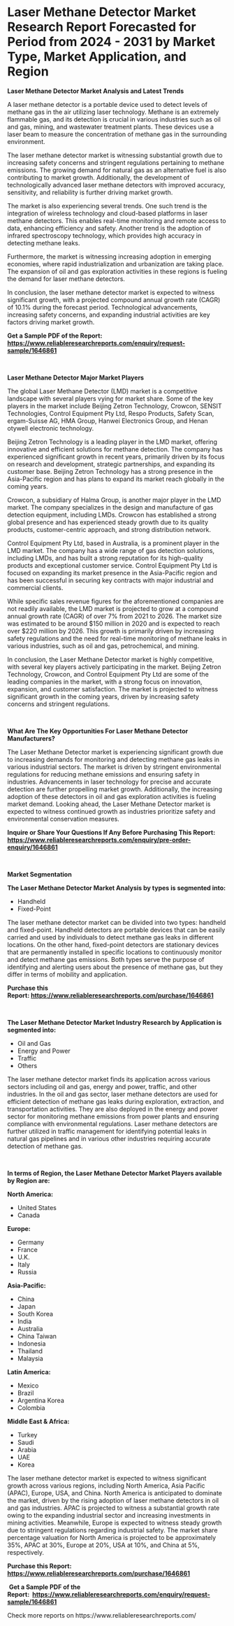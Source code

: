 <p><h1>Laser Methane Detector Market Research Report Forecasted for Period from 2024 -  2031 by Market Type, Market Application, and Region</h1></p><p><strong>Laser Methane Detector Market Analysis and Latest Trends</strong></p>
<p><p>A laser methane detector is a portable device used to detect levels of methane gas in the air utilizing laser technology. Methane is an extremely flammable gas, and its detection is crucial in various industries such as oil and gas, mining, and wastewater treatment plants. These devices use a laser beam to measure the concentration of methane gas in the surrounding environment.</p><p>The laser methane detector market is witnessing substantial growth due to increasing safety concerns and stringent regulations pertaining to methane emissions. The growing demand for natural gas as an alternative fuel is also contributing to market growth. Additionally, the development of technologically advanced laser methane detectors with improved accuracy, sensitivity, and reliability is further driving market growth.</p><p>The market is also experiencing several trends. One such trend is the integration of wireless technology and cloud-based platforms in laser methane detectors. This enables real-time monitoring and remote access to data, enhancing efficiency and safety. Another trend is the adoption of infrared spectroscopy technology, which provides high accuracy in detecting methane leaks.</p><p>Furthermore, the market is witnessing increasing adoption in emerging economies, where rapid industrialization and urbanization are taking place. The expansion of oil and gas exploration activities in these regions is fueling the demand for laser methane detectors.</p><p>In conclusion, the laser methane detector market is expected to witness significant growth, with a projected compound annual growth rate (CAGR) of 10.1% during the forecast period. Technological advancements, increasing safety concerns, and expanding industrial activities are key factors driving market growth.</p></p>
<p><strong>Get a Sample PDF of the Report:&nbsp; <a href="https://www.reliableresearchreports.com/enquiry/request-sample/1646861">https://www.reliableresearchreports.com/enquiry/request-sample/1646861</a></strong></p>
<p>&nbsp;</p>
<p><strong>Laser Methane Detector Major Market Players</strong></p>
<p><p>The global Laser Methane Detector (LMD) market is a competitive landscape with several players vying for market share. Some of the key players in the market include Beijing Zetron Technology, Crowcon, SENSIT Technologies, Control Equipment Pty Ltd, Respo Products, Safety Scan, ergam-Suisse AG, HMA Group, Hanwei Electronics Group, and Henan otywell electronic technology.</p><p>Beijing Zetron Technology is a leading player in the LMD market, offering innovative and efficient solutions for methane detection. The company has experienced significant growth in recent years, primarily driven by its focus on research and development, strategic partnerships, and expanding its customer base. Beijing Zetron Technology has a strong presence in the Asia-Pacific region and has plans to expand its market reach globally in the coming years.</p><p>Crowcon, a subsidiary of Halma Group, is another major player in the LMD market. The company specializes in the design and manufacture of gas detection equipment, including LMDs. Crowcon has established a strong global presence and has experienced steady growth due to its quality products, customer-centric approach, and strong distribution network.</p><p>Control Equipment Pty Ltd, based in Australia, is a prominent player in the LMD market. The company has a wide range of gas detection solutions, including LMDs, and has built a strong reputation for its high-quality products and exceptional customer service. Control Equipment Pty Ltd is focused on expanding its market presence in the Asia-Pacific region and has been successful in securing key contracts with major industrial and commercial clients.</p><p>While specific sales revenue figures for the aforementioned companies are not readily available, the LMD market is projected to grow at a compound annual growth rate (CAGR) of over 7% from 2021 to 2026. The market size was estimated to be around $150 million in 2020 and is expected to reach over $220 million by 2026. This growth is primarily driven by increasing safety regulations and the need for real-time monitoring of methane leaks in various industries, such as oil and gas, petrochemical, and mining.</p><p>In conclusion, the Laser Methane Detector market is highly competitive, with several key players actively participating in the market. Beijing Zetron Technology, Crowcon, and Control Equipment Pty Ltd are some of the leading companies in the market, with a strong focus on innovation, expansion, and customer satisfaction. The market is projected to witness significant growth in the coming years, driven by increasing safety concerns and stringent regulations.</p></p>
<p>&nbsp;</p>
<p><strong>What Are The Key Opportunities For Laser Methane Detector Manufacturers?</strong></p>
<p><p>The Laser Methane Detector market is experiencing significant growth due to increasing demands for monitoring and detecting methane gas leaks in various industrial sectors. The market is driven by stringent environmental regulations for reducing methane emissions and ensuring safety in industries. Advancements in laser technology for precise and accurate detection are further propelling market growth. Additionally, the increasing adoption of these detectors in oil and gas exploration activities is fueling market demand. Looking ahead, the Laser Methane Detector market is expected to witness continued growth as industries prioritize safety and environmental conservation measures.</p></p>
<p><strong>Inquire or Share Your Questions If Any Before Purchasing This Report: <a href="https://www.reliableresearchreports.com/enquiry/pre-order-enquiry/1646861">https://www.reliableresearchreports.com/enquiry/pre-order-enquiry/1646861</a></strong></p>
<p>&nbsp;</p>
<p><strong>Market Segmentation</strong></p>
<p><strong>The Laser Methane Detector Market Analysis by types is segmented into:</strong></p>
<p><ul><li>Handheld</li><li>Fixed-Point</li></ul></p>
<p><p>The laser methane detector market can be divided into two types: handheld and fixed-point. Handheld detectors are portable devices that can be easily carried and used by individuals to detect methane gas leaks in different locations. On the other hand, fixed-point detectors are stationary devices that are permanently installed in specific locations to continuously monitor and detect methane gas emissions. Both types serve the purpose of identifying and alerting users about the presence of methane gas, but they differ in terms of mobility and application.</p></p>
<p><strong>Purchase this Report:&nbsp;<a href="https://www.reliableresearchreports.com/purchase/1646861">https://www.reliableresearchreports.com/purchase/1646861</a></strong></p>
<p>&nbsp;</p>
<p><strong>The Laser Methane Detector Market Industry Research by Application is segmented into:</strong></p>
<p><ul><li>Oil and Gas</li><li>Energy and Power</li><li>Traffic</li><li>Others</li></ul></p>
<p><p>The laser methane detector market finds its application across various sectors including oil and gas, energy and power, traffic, and other industries. In the oil and gas sector, laser methane detectors are used for efficient detection of methane gas leaks during exploration, extraction, and transportation activities. They are also deployed in the energy and power sector for monitoring methane emissions from power plants and ensuring compliance with environmental regulations. Laser methane detectors are further utilized in traffic management for identifying potential leaks in natural gas pipelines and in various other industries requiring accurate detection of methane gas.</p></p>
<p>&nbsp;</p>
<p><strong>In terms of Region, the Laser Methane Detector Market Players available by Region are:</strong></p>
<p>
    <p> <strong> North America: </strong>
        <ul>
            <li>United States</li>
            <li>Canada</li>
        </ul>
        </p> 
    <p> <strong> Europe: </strong>
        <ul>
            <li>Germany</li>
            <li>France</li>
            <li>U.K.</li>
            <li>Italy</li>
            <li>Russia</li>
        </ul>
        </p> 
    <p> <strong> Asia-Pacific: </strong>
        <ul>
            <li>China</li>
            <li>Japan</li>
            <li>South Korea</li>
            <li>India</li>
            <li>Australia</li>
            <li>China Taiwan</li>
            <li>Indonesia</li>
            <li>Thailand</li>
            <li>Malaysia</li>
        </ul>
        </p> 
    <p> <strong> Latin America: </strong>
        <ul>
            <li>Mexico</li>
            <li>Brazil</li>
            <li>Argentina Korea</li>
            <li>Colombia</li>
        </ul>
        </p> 
    <p> <strong> Middle East & Africa: </strong>
        <ul>
            <li>Turkey</li>
            <li>Saudi</li>
            <li>Arabia</li>
            <li>UAE</li>
            <li>Korea</li>
        </ul>
    </p>
    </p>
<p><p>The laser methane detector market is expected to witness significant growth across various regions, including North America, Asia Pacific (APAC), Europe, USA, and China. North America is anticipated to dominate the market, driven by the rising adoption of laser methane detectors in oil and gas industries. APAC is projected to witness a substantial growth rate owing to the expanding industrial sector and increasing investments in mining activities. Meanwhile, Europe is expected to witness steady growth due to stringent regulations regarding industrial safety. The market share percentage valuation for North America is projected to be approximately 35%, APAC at 30%, Europe at 20%, USA at 10%, and China at 5%, respectively.</p></p>
<p><strong>Purchase this Report: <a href="https://www.reliableresearchreports.com/purchase/1646861">https://www.reliableresearchreports.com/purchase/1646861</a></strong></p>
<p>&nbsp;<strong>Get a Sample PDF of the Report:&nbsp;&nbsp;<a href="https://www.reliableresearchreports.com/enquiry/request-sample/1646861">https://www.reliableresearchreports.com/enquiry/request-sample/1646861</a></strong></p>
<p><strong></strong></p>
<p>Check more reports on https://www.reliableresearchreports.com/</p>